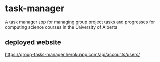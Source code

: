 # task-manager
A task manager app for managing group project tasks and progresses for computing science courses in the University of Alberta

## deployed website
https://group-tasks-manager.herokuapp.com/api/accounts/users/


